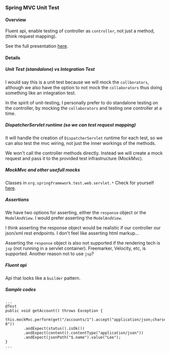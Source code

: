 ### Spring MVC Unit Test

#### Overview
Fluent api, enable testing of controller as `controller`, not just a method, (think request mapping).

See the full presentation [here](https://www.youtube.com/watch?v=K6x8LE7Qd1Q "Webinar: Testing Web Applications with Spring 3.2").

#### Details
##### Unit Test (standalone) vs Integration Test
I would say this is a unit test because we will mock the `collborators`, although we also have the option to not mock the `collaborators` thus doing something like an integration test.

In the spirit of unit-testing, I personally prefer to do standalone testing on the controller, by mocking the `collaborators` and testing one controller at a time.

##### DispatcherServlet runtime (so we can test request mapping)
It will handle the creation of `DispatcherServlet` runtime for each test, so we can also test the mvc wiring, not just the inner workings of the methods.

We won't call the controller methods directly. Instead we will create a mock request and pass it to the provided test infrastructure (MockMvc).

##### MockMvc and other usefull mocks
Classes in `org.springframework.test.web.servlet.*`
Check for yourself [here](http://static.springsource.org/spring/docs/3.2.x/javadoc-api/org/springframework/test/web/servlet/package-summary.html "Contains server-side support for testing Spring MVC applications").


##### Assertions
We have two options for asserting, either the `response` object or the `ModelAndView`. I would prefer asserting the `ModelAndView`.

I think asserting the response object would be realistic if our controller our json/xml rest endpoints. I don't feel like asserting html markup...

Asserting the `response` object is also not supported if the rendering tech is `jsp` (not running in a servlet container). Freemarker, Velocity, etc, is supported. Another reason not to use `jsp`?

##### Fluent api
Api that looks like a `builder` pattern.

##### Sample codes
    ...
    @Test
    public void getAccount() throws Exception {
        this.mockMvc.perform(get("/accounts/1").accept("application/json;charset=UTF-8"))
            .andExpect(status().isOk())
            .andExpect(content().contentType("application/json"))
            .andExpect(jsonPath("$.name").value("Lee");
    }
    ...
